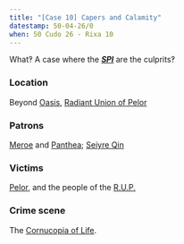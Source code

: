 ```yaml
---
title: "[Case 10] Capers and Calamity"
datestamp: 50-04-26/0
when: 50 Cudo 26 - Rixa 10
---
```


What‽ A case where the ***[SPI](../orgs/spi)*** are the culprits‽

### Location

Beyond [Oasis](../locales/oasis), [Radiant Union of Pelor](../locales/rup)

### Patrons

[Meroe](../dossiers/meroe) and [Panthea](../dossiers/panthea); [Seiyre Qin](../dossiers/seiyre-qin)

### Victims

[Pelor](../dossiers/pelor), and the people of the [R.U.P.](../locales/rup)

### Crime scene

The [Cornucopia of Life](../relics/cornucopia).

